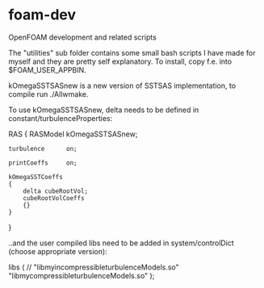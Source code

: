 # foam-dev
OpenFOAM development and related scripts

The "utilities" sub folder contains some small bash scripts I have made for
myself and they are pretty self explanatory. To install, copy f.e.
into $FOAM_USER_APPBIN.

kOmegaSSTSASnew is a new version of SSTSAS implementation, to compile 
run ./Allwmake.

To use kOmegaSSTSASnew, delta needs to be defined in
constant/turbulenceProperties:

RAS
{
    RASModel        kOmegaSSTSASnew;

    turbulence      on;

    printCoeffs     on;

    kOmegaSSTCoeffs
    {
        delta cubeRootVol;
        cubeRootVolCoeffs
        {}
    }
}

..and the user compiled libs need to be added in system/controlDict
(choose appropriate version):

libs
(
//    "libmyincompressibleturbulenceModels.so"
    "libmycompressibleturbulenceModels.so"
);

